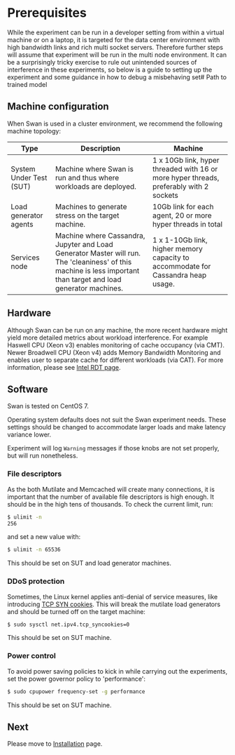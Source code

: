 # Prerequisites

While the experiment can be run in a developer setting from within a virtual machine or on a laptop, it is targeted for the data center environment with high bandwidth links and rich multi socket servers. Therefore further steps will assume that experiment will be run in the multi node environment.
It can be a surprisingly tricky exercise to rule out unintended sources of interference in these experiments, so below is a guide to setting up the experiment and some guidance in how to debug a misbehaving set# Path to trained model


## Machine configuration

When Swan is used in a cluster environment, we recommend the following machine topology:

| Type                  | Description                                                                                                                               | Machine                                                                                |
|-----------------------|-------------------------------------------------------------------------------------------------------------------------------------------|----------------------------------------------------------------------------------------|
| System Under Test (SUT)        | Machine where Swan is run and thus where workloads are deployed.                             | 1 x 10Gb link, hyper threaded with 16 or more hyper threads, preferably with 2 sockets |
| Load generator agents | Machines to generate stress on the target machine.                                                                                        | 10Gb link for each agent, 20 or more hyper threads in total                                       |
| Services node         | Machine where Cassandra, Jupyter and Load Generator Master will run. The 'cleaniness' of this machine is less important than target and load generator machines. | 1 x 1-10Gb link, higher memory capacity to accommodate for Cassandra heap usage.       |

## Hardware

Although Swan can be run on any machine, the more recent hardware might yield more detailed metrics about workload interference. For example Haswell CPU (Xeon v3) enables monitoring of cache occupancy (via CMT). Newer Broadwell CPU (Xeon v4) adds Memory Bandwidth Monitoring and enables user to separate cache for different workloads (via CAT). For more information, please see [Intel RDT page](http://www.intel.com/content/www/us/en/architecture-and-technology/resource-director-technology.html).
 
## Software

Swan is tested on CentOS 7. 

Operating system defaults does not suit the Swan experiment needs. These settings should be changed to accommodate larger loads and make latency variance lower.
 
Experiment will log `Warning` messages if those knobs are not set properly, but will run nonetheless.

### File descriptors

As the both Mutilate and Memcached will create many connections, it is important that the number of available file descriptors is high enough. It should be in the high tens of thousands.
To check the current limit, run:

```bash
$ ulimit -n
256
```

and set a new value with:

```bash
$ ulimit -n 65536
```

This should be set on SUT and load generator machines.

### DDoS protection

Sometimes, the Linux kernel applies anti-denial of service measures, like introducing [TCP SYN cookies](https://en.wikipedia.org/wiki/SYN_cookies). This will break the mutilate load generators and should be turned off on the target machine:

```bash
$ sudo sysctl net.ipv4.tcp_syncookies=0
```

This should be set on SUT machine.

### Power control

To avoid power saving policies to kick in while carrying out the experiments, set the power governor policy to 'performance':

```bash
$ sudo cpupower frequency-set -g performance
```

This should be set on SUT machine.

## Next
Please move to [Installation](installation.md) page.
